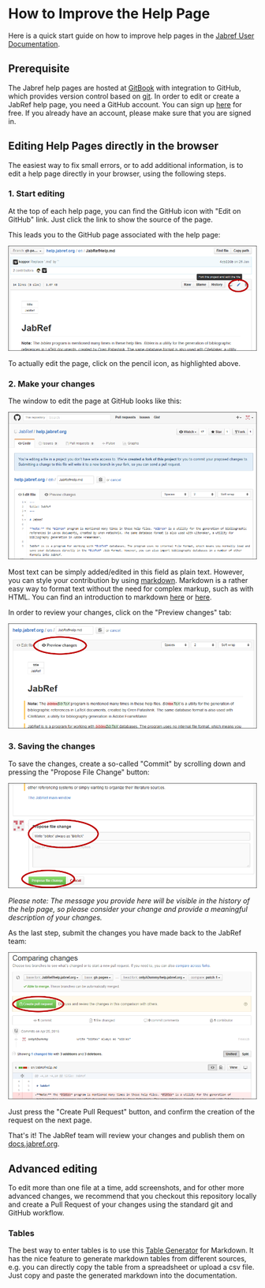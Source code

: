 # How to Improve the Help Page

Here is a quick start guide on how to improve help pages in the [Jabref User Documentation](https://docs.jabref.org/).

## Prerequisite

The Jabref help pages are hosted at [GitBook](https://www.gitbook.com/) with integration to GitHub, which provides version control based on [git](https://git-scm.com/). In order to edit or create a JabRef help page, you need a GitHub account. You can sign up [here](https://github.com/join) for free. If you already have an account, please make sure that you are signed in.

## Editing Help Pages directly in the browser

The easiest way to fix small errors, or to add additional information, is to edit a help page directly in your browser, using the following steps.

### 1. Start editing

At the top of each help page, you can find the GitHub icon with "Edit on GitHub" link. Just click the link to show the source of the page.

This leads you to the GitHub page associated with the help page:

![Click on the pencil icon](../.gitbook/assets/screenshot-edit-pencil%20%281%29%20%281%29%20%281%29.png)

To actually edit the page, click on the pencil icon, as highlighted above.

### 2. Make your changes

The window to edit the page at GitHub looks like this:

![Edit view at GitHub](../.gitbook/assets/screenshot-edit-page%20%281%29%20%281%29.png)

Most text can be simply added/edited in this field as plain text. However, you can style your contribution by using [markdown](https://daringfireball.net/projects/markdown/). Markdown is a rather easy way to format text without the need for complex markup, such as with HTML. You can find an introduction to markdown [here](https://daringfireball.net/projects/markdown/) or [here](https://guides.github.com/features/mastering-markdown/).

In order to review your changes, click on the "Preview changes" tab:

![Edit view at GitHub](../.gitbook/assets/screenshot-edit-preview%20%281%29%20%281%29.png)

### 3. Saving the changes

To save the changes, create a so-called "Commit" by scrolling down and pressing the "Propose File Change" button:

![Save changes](../.gitbook/assets/screenshot-edit-commit%20%281%29.png)

_Please note: The message you provide here will be visible in the history of the help page, so please consider your change and provide a meaningful description of your changes._

As the last step, submit the changes you have made back to the JabRef team:

![Create Pull Request](../.gitbook/assets/screenshot-edit-pullrequest%20%281%29.png)

Just press the "Create Pull Request" button, and confirm the creation of the request on the next page.

That's it! The JabRef team will review your changes and publish them on [docs.jabref.org](https://docs.jabref.org).

## Advanced editing

To edit more than one file at a time, add screenshots, and for other more advanced changes, we recommend that you checkout this repository locally and create a Pull Request of your changes using the standard git and GitHub workflow.

### Tables

The best way to enter tables is to use this [Table Generator](http://www.tablesgenerator.com/markdown_tables) for Markdown. It has the nice feature to generate markdown tables from different sources, e.g. you can directly copy the table from a spreadsheet or upload a csv file. Just copy and paste the generated markdown into the documentation.

